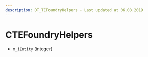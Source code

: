 ```yaml
---
description: DT_TEFoundryHelpers - Last updated at 06.08.2019
---
```


# CTEFoundryHelpers


* `m_iEntity` (integer)
